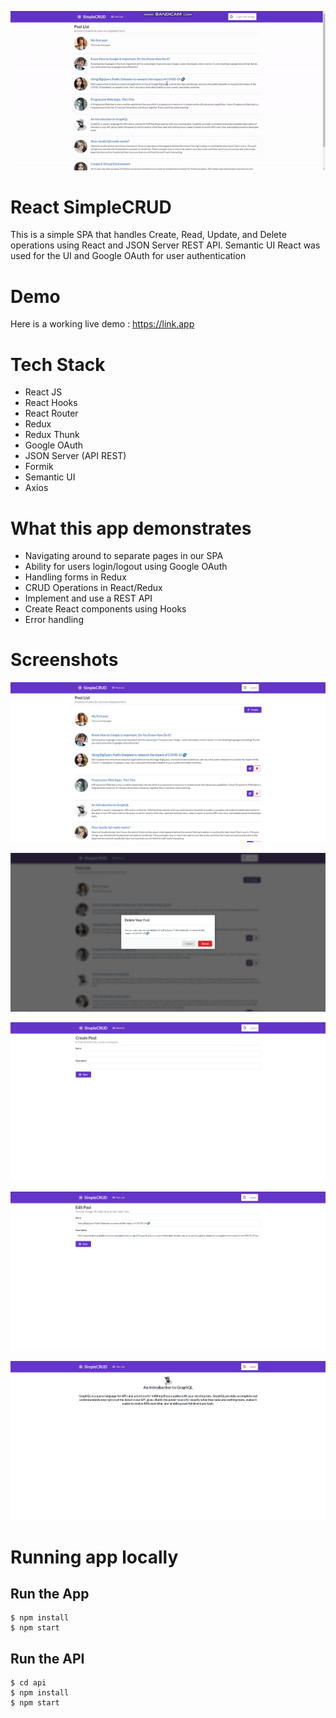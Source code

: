 ![Demo gif](https://github.com/ignaciocasal/React-SimpleCRUD/blob/master/screenshots/demo.gif?raw=true)
# React SimpleCRUD

This is a simple SPA that handles Create, Read, Update, and Delete operations using React and JSON Server REST API. Semantic UI React was used for the UI and Google OAuth for user authentication

# Demo

Here is a working live demo : https://link.app

# Tech Stack
- React JS
- React Hooks
- React Router
- Redux
- Redux Thunk
- Google OAuth
- JSON Server (API REST)
- Formik
- Semantic UI
- Axios

# What this app demonstrates
- Navigating around to separate pages in our SPA
- Ability for users login/logout using Google OAuth
- Handling forms in Redux
- CRUD Operations in React/Redux
- Implement and use a REST API
- Create React components using Hooks
- Error handling



# Screenshots


![Post list](https://github.com/ignaciocasal/React-SimpleCRUD/blob/master/screenshots/PostList.png?raw=true)

![Post delete](https://github.com/ignaciocasal/React-SimpleCRUD/blob/master/screenshots/PostDelete.png?raw=true)

![Post create](https://github.com/ignaciocasal/React-SimpleCRUD/blob/master/screenshots/PostCreate.png?raw=true)

![Post edit](https://github.com/ignaciocasal/React-SimpleCRUD/blob/master/screenshots/PostEdit.png?raw=true)

![Post detail](https://github.com/ignaciocasal/React-SimpleCRUD/blob/master/screenshots/PostShow.png?raw=true)



# Running app locally

## Run the App
    $ npm install
	$ npm start

## Run the API
	$ cd api
    $ npm install
	$ npm start
	

